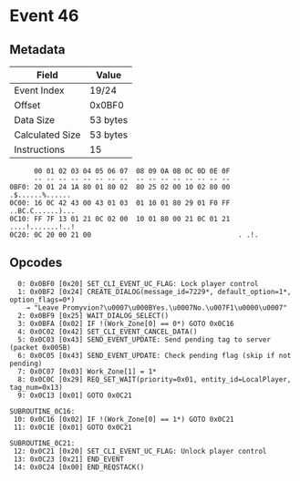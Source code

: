 # Event 46

## Metadata

| Field           | Value    |
|-----------------|----------|
| Event Index     | 19/24    |
| Offset          | 0x0BF0   |
| Data Size       | 53 bytes |
| Calculated Size | 53 bytes |
| Instructions    | 15       |

```
      00 01 02 03 04 05 06 07  08 09 0A 0B 0C 0D 0E 0F
      -- -- -- -- -- -- -- --  -- -- -- -- -- -- -- --
0BF0: 20 01 24 1A 80 01 80 02  80 25 02 00 10 02 80 00   .$......%......
0C00: 16 0C 42 43 00 43 01 03  01 10 01 80 29 01 F0 FF  ..BC.C......)...
0C10: FF 7F 13 01 21 0C 02 00  10 01 80 00 21 0C 01 21  ....!.......!..!
0C20: 0C 20 00 21 00                                    . .!.           
```

## Opcodes

```
  0: 0x0BF0 [0x20] SET_CLI_EVENT_UC_FLAG: Lock player control
  1: 0x0BF2 [0x24] CREATE_DIALOG(message_id=7229*, default_option=1*, option_flags=0*)
    → "Leave Promyvion?\u0007\u000BYes.\u0007No.\u007F1\u0000\u0007"
  2: 0x0BF9 [0x25] WAIT_DIALOG_SELECT()
  3: 0x0BFA [0x02] IF !(Work_Zone[0] == 0*) GOTO 0x0C16
  4: 0x0C02 [0x42] SET_CLI_EVENT_CANCEL_DATA()
  5: 0x0C03 [0x43] SEND_EVENT_UPDATE: Send pending tag to server (packet 0x005B)
  6: 0x0C05 [0x43] SEND_EVENT_UPDATE: Check pending flag (skip if not pending)
  7: 0x0C07 [0x03] Work_Zone[1] = 1*
  8: 0x0C0C [0x29] REQ_SET_WAIT(priority=0x01, entity_id=LocalPlayer, tag_num=0x13)
  9: 0x0C13 [0x01] GOTO 0x0C21

SUBROUTINE_0C16:
 10: 0x0C16 [0x02] IF !(Work_Zone[0] == 1*) GOTO 0x0C21
 11: 0x0C1E [0x01] GOTO 0x0C21

SUBROUTINE_0C21:
 12: 0x0C21 [0x20] SET_CLI_EVENT_UC_FLAG: Unlock player control
 13: 0x0C23 [0x21] END_EVENT
 14: 0x0C24 [0x00] END_REQSTACK()
```
